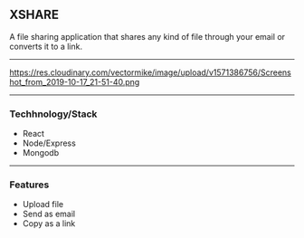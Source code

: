 ## XSHARE

A file sharing application that shares any kind of file through your email or converts it to a link.

<hr/>

https://res.cloudinary.com/vectormike/image/upload/v1571386756/Screenshot_from_2019-10-17_21-51-40.png

<hr>

### Techhnology/Stack

* React
* Node/Express
* Mongodb

<hr>

### Features
* Upload file
*  Send as email
*  Copy as a link


